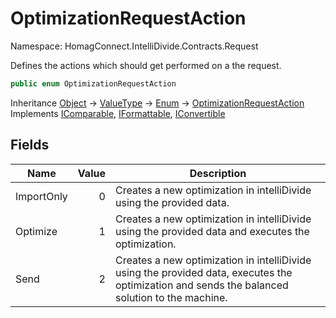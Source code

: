 # OptimizationRequestAction

Namespace: HomagConnect.IntelliDivide.Contracts.Request

Defines the actions which should get performed on a the request.

```csharp
public enum OptimizationRequestAction
```

Inheritance [Object](https://docs.microsoft.com/en-us/dotnet/api/system.object) → [ValueType](https://docs.microsoft.com/en-us/dotnet/api/system.valuetype) → [Enum](https://docs.microsoft.com/en-us/dotnet/api/system.enum) → [OptimizationRequestAction](./homagconnect.intellidivide.contracts.request.optimizationrequestaction.md)<br>
Implements [IComparable](https://docs.microsoft.com/en-us/dotnet/api/system.icomparable), [IFormattable](https://docs.microsoft.com/en-us/dotnet/api/system.iformattable), [IConvertible](https://docs.microsoft.com/en-us/dotnet/api/system.iconvertible)

## Fields

| Name | Value | Description |
| --- | --: | --- |
| ImportOnly | 0 | Creates a new optimization in intelliDivide using the provided data. |
| Optimize | 1 | Creates a new optimization in intelliDivide using the provided data and executes the optimization. |
| Send | 2 | Creates a new optimization in intelliDivide using the provided data, executes the optimization and sends the balanced solution to the machine. |
